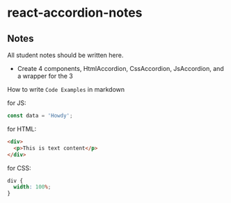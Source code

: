 # react-accordion-notes

## Notes

All student notes should be written here.

- Create 4 components, HtmlAccordion, CssAccordion, JsAccordion, and a wrapper for the 3

How to write `Code Examples` in markdown

for JS:

```javascript
const data = 'Howdy';
```

for HTML:

```html
<div>
  <p>This is text content</p>
</div>
```

for CSS:

```css
div {
  width: 100%;
}
```
